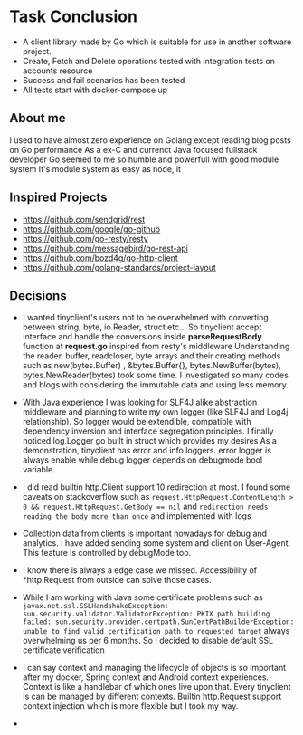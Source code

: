# Task Conclusion
* A client library made by Go which is suitable for use in another software project.
* Create, Fetch and Delete operations tested with integration tests on accounts resource
* Success and fail scenarios has been tested
* All tests start with docker-compose up
## About me
I used to have almost zero experience on Golang except reading blog posts on Go performance
As a ex-C and currenct Java focused fullstack developer Go seemed to me so humble and powerfull with good module system 
It's module system as easy as node, it
## Inspired Projects
* https://github.com/sendgrid/rest
* https://github.com/google/go-github
* https://github.com/go-resty/resty
* https://github.com/messagebird/go-rest-api
* https://github.com/bozd4g/go-http-client
* https://github.com/golang-standards/project-layout
## Decisions

* I wanted tinyclient's users not to be overwhelmed with converting between string, byte, io.Reader, struct etc...
So tinyclient accept interface and handle the conversions inside
**parseRequestBody** function at **request.go** inspired from resty's middleware
Understanding the reader, buffer, readcloser, byte arrays and their creating methods such as new(bytes.Buffer) , &bytes.Buffer{}, bytes.NewBuffer(bytes), bytes.NewReader(bytes)  took some time. I investigated so many codes and blogs with considering the immutable data and using less memory. 

* With Java experience I was looking for SLF4J alike abstraction middleware and planning to write my own logger (like SLF4J and Log4j relationship). So logger would be extendible, compatible with dependency inversion and interface segregation principles. I finally noticed log.Logger  go built in struct which provides my desires
As a demonstration, tinyclient has error and info loggers. error logger is always enable while debug logger depends on debugmode bool variable.

* I did read builtin http.Client support 10 redirection at most. I found some caveats on stackoverflow such as ``request.HttpRequest.ContentLength > 0 && request.HttpRequest.GetBody == nil`` and ``redirection needs reading the body more than once`` and implemented with logs

* Collection data from clients is important nowadays for debug and analytics. I have added sending some system and client on User-Agent. This feature is controlled by debugMode too.

* I know there is always a edge case we missed. Accessibility of *http.Request   from outside can solve those cases.

* While I am working with Java some certificate problems such as ``javax.net.ssl.SSLHandshakeException: sun.security.validator.ValidatorException: PKIX path building failed: sun.security.provider.certpath.SunCertPathBuilderException: unable to find valid certification path to requested target`` always overwhelming us per 6 months. So I decided to disable default SSL certificate verification 

* I can say context and managing the lifecycle of objects is so important after my docker, Spring context and Android context experiences. Context is like a handlebar of which ones live upon that. Every tinyclient is can be managed by different contexts. Builtin http.Request support context injection which is more flexible but I took my way.

* 


